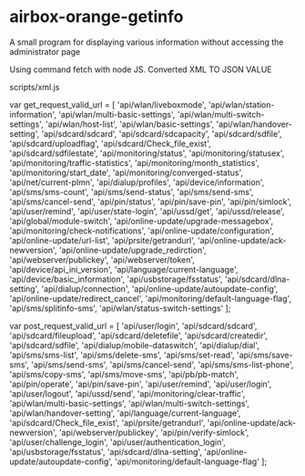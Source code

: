 # airbox-orange-getinfo
A small program for displaying various information without accessing the administrator page

Using command fetch with node JS.
Converted XML TO JSON VALUE

scripts/xml.js

var get_request_valid_url = [
	'api/wlan/liveboxmode',
	'api/wlan/station-information',
	'api/wlan/multi-basic-settings',
	'api/wlan/multi-switch-settings',
	'api/wlan/host-list',
	'api/wlan/basic-settings',
	'api/wlan/handover-setting',
	'api/sdcard/sdcard',
	'api/sdcard/sdcapacity',
	'api/sdcard/sdfile',
	'api/sdcard/uploadflag',
	'api/sdcard/Check_file_exist',
	'api/sdcard/sdfilestate',
	'api/monitoring/status',
	'api/monitoring/statusex',
	'api/monitoring/traffic-statistics',
	'api/monitoring/month_statistics',
	'api/monitoring/start_date',
	'api/monitoring/converged-status',
	'api/net/current-plmn',
	'api/dialup/profiles',
	'api/device/information',
	'api/sms/sms-count',
	'api/sms/send-status',
	'api/sms/send-sms',
	'api/sms/cancel-send',
	'api/pin/status',
	'api/pin/save-pin',
	'api/pin/simlock',
	'api/user/remind',
	'api/user/state-login',
	'api/ussd/get',
	'api/ussd/release',
	'api/global/module-switch',
	'api/online-update/upgrade-messagebox',
	'api/monitoring/check-notifications',
	'api/online-update/configuration',
	'api/online-update/url-list',
	'api/prsite/getrandurl',
	'api/online-update/ack-newversion',	
	'api/online-update/upgrade_redirction',	   
	'api/webserver/publickey',
	'api/webserver/token',
	'api/device/api_ini_version',
	'api/language/current-language',
	'api/device/basic_information',
	'api/usbstorage/fsstatus',
	'api/sdcard/dlna-setting',
	'api/dialup/connection',
	'api/online-update/autoupdate-config',
	'api/online-update/redirect_cancel',
	'api/monitoring/default-language-flag',
	'api/sms/splitinfo-sms',
	'api/wlan/status-switch-settings'
];

var post_request_valid_url = [
	'api/user/login',
	'api/sdcard/sdcard',
	'api/sdcard/fileupload',
	'api/sdcard/deletefile',
	'api/sdcard/createdir',
	'api/sdcard/sdfile',
	'api/dialup/mobile-dataswitch',
	'api/dialup/dial',
	'api/sms/sms-list',
	'api/sms/delete-sms',
	'api/sms/set-read',
	'api/sms/save-sms',
	'api/sms/send-sms',
	'api/sms/cancel-send',
	'api/sms/sms-list-phone',
	'api/sms/copy-sms',
	'api/sms/move-sms',
	'api/pb/pb-match',
	'api/pin/operate',
	'api/pin/save-pin',
	'api/user/remind',
	'api/user/login',
	'api/user/logout',
	'api/ussd/send',
	'api/monitoring/clear-traffic',
	'api/wlan/multi-basic-settings',
	'api/wlan/multi-switch-settings',
	'api/wlan/handover-setting',
	'api/language/current-language',
	'api/sdcard/Check_file_exist',
	'api/prsite/getrandurl',
	'api/online-update/ack-newversion',	
	'api/webserver/publickey',
	'api/pin/verify-simlock',
	'api/user/challenge_login',
	'api/user/authentication_login',
	'api/usbstorage/fsstatus',
	'api/sdcard/dlna-setting',
	'api/online-update/autoupdate-config',
	'api/monitoring/default-language-flag'
];

